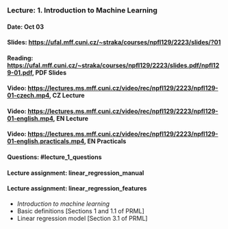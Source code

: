 ### Lecture: 1. Introduction to Machine Learning
#### Date: Oct 03
#### Slides: https://ufal.mff.cuni.cz/~straka/courses/npfl129/2223/slides/?01
#### Reading: https://ufal.mff.cuni.cz/~straka/courses/npfl129/2223/slides.pdf/npfl129-01.pdf, PDF Slides
#### Video: https://lectures.ms.mff.cuni.cz/video/rec/npfl129/2223/npfl129-01-czech.mp4, CZ Lecture
#### Video: https://lectures.ms.mff.cuni.cz/video/rec/npfl129/2223/npfl129-01-english.mp4, EN Lecture
#### Video: https://lectures.ms.mff.cuni.cz/video/rec/npfl129/2223/npfl129-01-english.practicals.mp4, EN Practicals
#### Questions: #lecture_1_questions
#### Lecture assignment: linear_regression_manual
#### Lecture assignment: linear_regression_features

- _Introduction to machine learning_
- Basic definitions [Sections 1 and 1.1 of PRML]
- Linear regression model [Section 3.1 of PRML]
